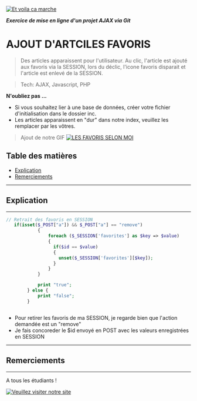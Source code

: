 <a href="www.etvoilacamarche.fr"><img src="https://etvoilacamarche.fr/wp-content/uploads/2018/10/LogoEtVoilaCaMarche-Noir-v3.0-2.svg" title="Et Voila Ca Marche" alt="Et voila ca marche"></a>

***Exercice de mise en ligne d'un projet AJAX via Git***


# AJOUT D'ARTCILES FAVORIS
> Des articles apparaissent pour l'utilisateur. Au clic, l'article est ajouté aux favoris via la SESSION, lors du déclic, l'icone favoris disparait et l'article est enlevé de la SESSION.

> Tech: AJAX, Javascript, PHP

**N'oubliez pas ...**
- Si vous souhaitez lier à une base de données, créer votre fichier d'initialisation dans le dossier inc.
- Les articles apparaissent en "dur"  dans notre index, veuillez les remplacer par les vôtres.

> Ajout de notre GIF [![LES FAVORIS  SELON MOI](https://media.giphy.com/media/bs7tSjkv2Fspa/giphy.gif)]()

## Table des matières

- [Explication](#explication)
- [Remerciements](#remerciements)

---
## Explication
---

```PHP
// Retrait des favoris en SESSION
   if(isset($_POST["a"]) && $_POST["a"] == "remove")
            {
                foreach ($_SESSION['favorites'] as $key => $value)
                {
                  if($id == $value)
                  {
                    unset($_SESSION['favorites'][$key]);
                  }
                }
            }

            print "true";
        } else {
            print "false";
        }



```
- Pour retirer les favoris de ma SESSION, je regarde bien que l'action demandée est un "remove"
- Je fais concoreder le $id envoyé en POST avec les valeurs enregistrées en SESSION
---
## Remerciements
---

A tous les étudiants !

[![Veuillez visiter notre site](https://media.giphy.com/media/3o6EhGvKschtbrRjX2/giphy.gif)](https://www.keepizi.com)